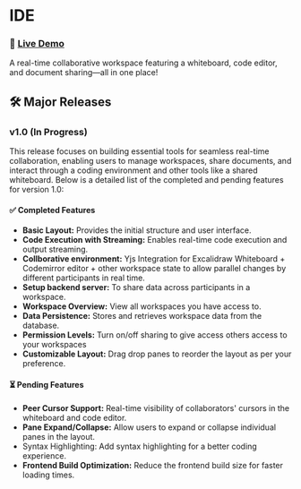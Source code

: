 # IDE
### 🚀 [Live Demo](https://ide.rahulbadenkal.com)

A real-time collaborative workspace featuring a whiteboard, code editor, and document sharing—all in one place!

## 🛠️ Major Releases
### v1.0 (In Progress)
This release focuses on building essential tools for seamless real-time collaboration, enabling users to manage workspaces, share documents, and interact through a coding environment and other tools like a shared whiteboard. Below is a detailed list of the completed and pending features for version 1.0:

#### ✅ Completed Features
- **Basic Layout:** Provides the initial structure and user interface.  
- **Code Execution with Streaming:** Enables real-time code execution and output streaming.
- **Collborative environment:** Yjs Integration for Excalidraw Whiteboard + Codemirror editor + other workspace state to allow parallel changes by different participants in real time. 
- **Setup backend server:** To share data across participants in a workspace.  
- **Workspace Overview:** View all workspaces you have access to.
- **Data Persistence:** Stores and retrieves workspace data from the database. 
- **Permission Levels:** Turn on/off sharing to give access others access to your workspaces   
- **Customizable Layout:** Drag drop panes to reorder the layout as per your preference.

#### ⏳ Pending Features  
- **Peer Cursor Support:** Real-time visibility of collaborators' cursors in the whiteboard and code editor.  
- **Pane Expand/Collapse:** Allow users to expand or collapse individual panes in the layout.
- Syntax Highlighting: Add syntax highlighting for a better coding experience.
- **Frontend Build Optimization:** Reduce the frontend build size for faster loading times.